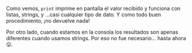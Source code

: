 Como vemos, `print` imprime en pantalla el valor recibido y funciona con listas, strings, y ...casi cualquier tipo de dato. Y como todo buen procedimiento, ¡no devuelve nada!

Por otro lado, cuando estamos en la consola los resultados son apenas diferentes cuando usamos strings. Por eso no fue necesario... hasta ahora :stuck_out_tongue:.
